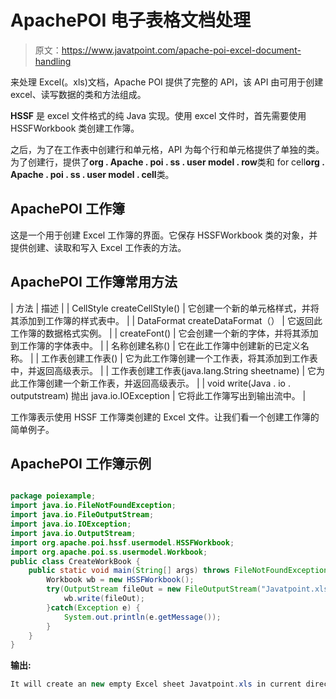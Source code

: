 # ApachePOI 电子表格文档处理

> 原文：<https://www.javatpoint.com/apache-poi-excel-document-handling>

来处理 Excel(。xls)文档，Apache POI 提供了完整的 API，该 API 由可用于创建 excel、读写数据的类和方法组成。

**HSSF** 是 excel 文件格式的纯 Java 实现。使用 excel 文件时，首先需要使用 HSSFWorkbook 类创建工作簿。

之后，为了在工作表中创建行和单元格，API 为每个行和单元格提供了单独的类。为了创建行，提供了**org . Apache . poi . ss . user model . row**类和 for cell**org . Apache . poi . ss . user model . cell**类。

## ApachePOI 工作簿

这是一个用于创建 Excel 工作簿的界面。它保存 HSSFWorkbook 类的对象，并提供创建、读取和写入 Excel 工作表的方法。

## ApachePOI 工作簿常用方法

| 方法 | 描述 |
| CellStyle createCellStyle() | 它创建一个新的单元格样式，并将其添加到工作簿的样式表中。 |
| DataFormat createDataFormat（） | 它返回此工作簿的数据格式实例。 |
| createFont() | 它会创建一个新的字体，并将其添加到工作簿的字体表中。 |
| 名称创建名称() | 它在此工作簿中创建新的已定义名称。 |
| 工作表创建工作表() | 它为此工作簿创建一个工作表，将其添加到工作表中，并返回高级表示。 |
| 工作表创建工作表(java.lang.String sheetname) | 它为此工作簿创建一个新工作表，并返回高级表示。 |
| void write(Java . io . outputstream)
抛出 java.io.IOException | 它将此工作簿写出到输出流中。 |

工作簿表示使用 HSSF 工作簿类创建的 Excel 文件。让我们看一个创建工作簿的简单例子。

## ApachePOI 工作簿示例

```java

package poiexample;
import java.io.FileNotFoundException;
import java.io.FileOutputStream;
import java.io.IOException;
import java.io.OutputStream;
import org.apache.poi.hssf.usermodel.HSSFWorkbook;
import org.apache.poi.ss.usermodel.Workbook;
public class CreateWorkBook {
	public static void main(String[] args) throws FileNotFoundException, IOException {
		Workbook wb = new HSSFWorkbook();
	    try(OutputStream fileOut = new FileOutputStream("Javatpoint.xls")) {
	        wb.write(fileOut);
	    }catch(Exception e) {
	    	System.out.println(e.getMessage());
	    }
	}
}

```

**输出:**

```java
It will create an new empty Excel sheet Javatpoint.xls in current directory.

```